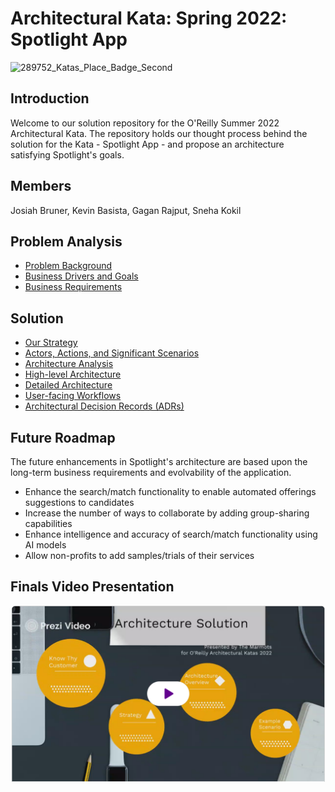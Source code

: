 # Architectural Kata: Spring 2022: Spotlight App
![289752_Katas_Place_Badge_Second](https://user-images.githubusercontent.com/2743835/177648205-26643532-72b4-45fb-ad3b-7914af79402c.png)

## Introduction
Welcome to our solution repository for the O'Reilly Summer 2022 Architectural Kata. The repository holds our thought process behind the solution for the Kata - Spotlight App - and propose an architecture satisfying Spotlight's goals.									
## Members

Josiah Bruner, Kevin Basista, Gagan Rajput, Sneha Kokil

## Problem Analysis

* [Problem Background](./ProblemAnalysis/Background.md)
* [Business Drivers and Goals](./ProblemAnalysis/DriversGoals.md)
* [Business Requirements](./ProblemAnalysis/BusinessReqs.md)

## Solution
* [Our Strategy](./Solution/Strategy.md)
* [Actors, Actions, and Significant Scenarios](./Actors,%20Actions%20&%20Significant%20Scenarios.md)
* [Architecture Analysis](./Solution/ArchAnalysis.md)
* [High-level Architecture](./GeneralArchitecture.md)
* [Detailed Architecture](./Solution/DetailedArch.md)
* [User-facing Workflows](./ExampleMocks.md)
* [Architectural Decision Records (ADRs)](./ADRs)

## Future Roadmap
The future enhancements in Spotlight's architecture are based upon the long-term business requirements and evolvability of the application.

* Enhance the search/match functionality to enable automated offerings suggestions to candidates
* Increase the number of ways to collaborate by adding group-sharing capabilities
* Enhance intelligence and accuracy of search/match functionality using AI models
* Allow non-profits to add samples/trials of their services

## Finals Video Presentation
[![Watch the video](./assets/video.png)](https://prezi.com/v/view/46CRofVZNbjI2EI6DQcA/)





